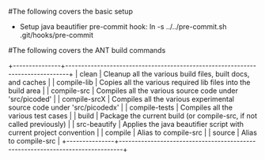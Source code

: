 #The following covers the basic setup

+ Setup java beautifier pre-commit hook: ln -s ../../pre-commit.sh .git/hooks/pre-commit

#The following covers the ANT build commands

+---------------+-------------------------------------------------------------------------------+
| clean         | Cleanup all the various build files, built docs, and caches                   |
| compile-lib   | Copies all the various required lib files into the build area                 |
| compile-src   | Compiles all the various source code under 'src/picoded'                      |
| compile-srcX  | Compiles all the various experimental source code under 'src/picodedx'        |
| compile-tests | Compiles all the various test cases                                           |
| build         | Package the current build (or compile-src, if not called previously)          |
| src-beautify  | Applies the java beautifier script with current project convention            |
| compile       | Alias to compile-src                                                          |
| source        | Alias to compile-src                                                          |
+---------------+-------------------------------------------------------------------------------+